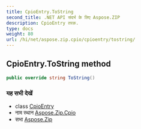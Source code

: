 ```yaml
---
title: CpioEntry.ToString
second_title: .NET API संदर्भ के लिए Aspose.ZIP
description: CpioEntry तरक. 
type: docs
weight: 80
url: /hi/net/aspose.zip.cpio/cpioentry/tostring/
---
```

## CpioEntry.ToString method

```csharp
public override string ToString()
```

### यह सभी देखें

* class [CpioEntry](../)
* नाम स्थान [Aspose.Zip.Cpio](../../cpioentry/)
* सभा [Aspose.Zip](../../../)


